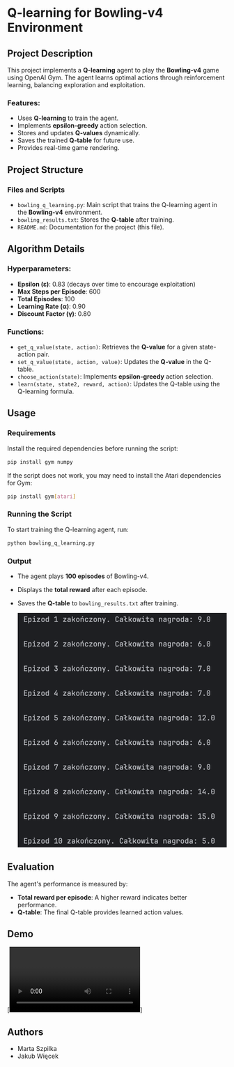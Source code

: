 # Q-learning for Bowling-v4 Environment

## Project Description

This project implements a **Q-learning** agent to play the **Bowling-v4** game using OpenAI Gym. The agent learns optimal actions through reinforcement learning, balancing exploration and exploitation.

### Features:

- Uses **Q-learning** to train the agent.
- Implements **epsilon-greedy** action selection.
- Stores and updates **Q-values** dynamically.
- Saves the trained **Q-table** for future use.
- Provides real-time game rendering.

## Project Structure

### Files and Scripts

- `bowling_q_learning.py`: Main script that trains the Q-learning agent in the **Bowling-v4** environment.
- `bowling_results.txt`: Stores the **Q-table** after training.
- `README.md`: Documentation for the project (this file).

## Algorithm Details

### Hyperparameters:

- **Epsilon (ε)**: 0.83 (decays over time to encourage exploitation)
- **Max Steps per Episode**: 600
- **Total Episodes**: 100
- **Learning Rate (α)**: 0.90
- **Discount Factor (γ)**: 0.80

### Functions:

- `get_q_value(state, action)`: Retrieves the **Q-value** for a given state-action pair.
- `set_q_value(state, action, value)`: Updates the **Q-value** in the Q-table.
- `choose_action(state)`: Implements **epsilon-greedy** action selection.
- `learn(state, state2, reward, action)`: Updates the Q-table using the Q-learning formula.

## Usage

### Requirements

Install the required dependencies before running the script:

```bash
pip install gym numpy
```

If the script does not work, you may need to install the Atari dependencies for Gym:

```bash
pip install gym[atari]
```

### Running the Script

To start training the Q-learning agent, run:

```bash
python bowling_q_learning.py
```

### Output

- The agent plays **100 episodes** of Bowling-v4.
- Displays the **total reward** after each episode.
- Saves the **Q-table** to `bowling_results.txt` after training.

  ![Screenshot](https://github.com/s24279-pj/NAI-73c-MSzJWi/blob/main/Zjazd7/images/Zrzut%20ekranu%202025-01-28%20o%2013.58.21.png)

## Evaluation

The agent's performance is measured by:

- **Total reward per episode**: A higher reward indicates better performance.
- **Q-table**: The final Q-table provides learned action values.

## Demo
[![Video](https://github.com/s24279-pj/NAI-73c-MSzJWi/edit/main/Zjazd7/images/movie.mov)]

## Authors

- Marta Szpilka
- Jakub Więcek
